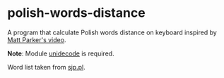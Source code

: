 # polish-words-distance

A program that calculate Polish words distance on keyboard inspired by [Matt Parker's video](https://www.youtube.com/watch?v=Mf2H9WZSIyw).

**Note**: Module [unidecode](https://pypi.org/project/Unidecode) is required.

Word list taken from [sjp.pl](https://sjp.pl/sl/growy/).